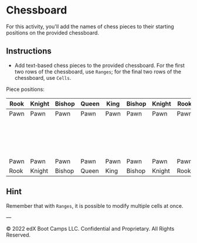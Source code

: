 # Chessboard

For this activity, you'll add the names of chess pieces to their starting positions on the provided chessboard.

## Instructions

* Add text-based chess pieces to the provided chessboard. For the first two rows of the chessboard, use `Ranges`; for the final two rows of the chessboard, use `Cells`.

Piece positions:

| Rook | Knight | Bishop | Queen | King | Bishop | Knight | Rook |
|----|----|----|----|----|----|----|----|
| Pawn | Pawn | Pawn | Pawn | Pawn | Pawn | Pawn | Pawn |
| &nbsp; |  |  |  |  |  |  |  |
| &nbsp; |  |  |  |  |  |  |  |
| &nbsp; |  |  |  |  |  |  |  |
| &nbsp; |  |  |  |  |  |  |  |
| Pawn | Pawn | Pawn | Pawn | Pawn | Pawn | Pawn | Pawn |
| Rook | Knight | Bishop | Queen | King | Bishop | Knight | Rook |

## Hint

Remember that with `Ranges`, it is possible to modify multiple cells at once.

—

© 2022 edX Boot Camps LLC. Confidential and Proprietary. All Rights Reserved.
